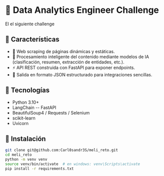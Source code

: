# 🤖 Data Analytics Engineer Challenge

  

El el siguiente challenge

## 🚀 Características

- 🔎 Web scraping de páginas dinámicas y estáticas.
- 🧠 Procesamiento inteligente del contenido mediante modelos de IA (clasificación, resumen, extracción de entidades, etc.).
- ⚡ API REST construida con FastAPI para exponer endpoints.
- 📄 Salida en formato JSON estructurado para integraciones sencillas.


## 🧪 Tecnologías

- Python 3.10+
- LangChain
-- FastAPI
- BeautifulSoup4 / Requests / Selenium
- scikit-learn 
- Uvicorn



## 🔧 Instalación

```bash
git clone git@github.com:Carl0sandr3S/meli_reto.git
cd meli_reto
python -m venv venv
source venv/bin/activate  # en windows: venv\Scripts\activate
pip install -r requirements.txt
